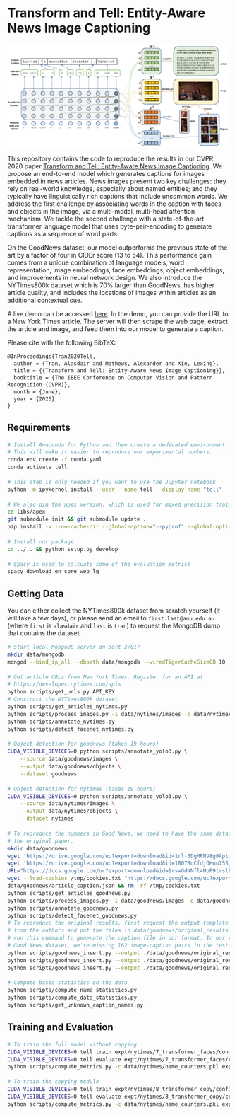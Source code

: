 # Transform and Tell: Entity-Aware News Image Captioning

![Teaser](figures/teaser.png)

This repository contains the code to reproduce the results in our CVPR 2020
paper [Transform and Tell: Entity-Aware News Image
Captioning](https://arxiv.org/abs/2004.08070). We propose an end-to-end model
which generates captions for images embedded in news articles. News images
present two key challenges: they rely on real-world knowledge, especially about
named entities; and they typically have linguistically rich captions that
include uncommon words. We address the first challenge by associating words in
the caption with faces and objects in the image, via a multi-modal, multi-head
attention mechanism. We tackle the second challenge with a state-of-the-art
transformer language model that uses byte-pair-encoding to generate captions as
a sequence of word parts.

On the GoodNews dataset, our model outperforms the previous state of the art by
a factor of four in CIDEr score (13 to 54). This performance gain comes from a
unique combination of language models, word representation, image embeddings,
face embeddings, object embeddings, and improvements in neural network design.
We also introduce the NYTimes800k dataset which is 70% larger than GoodNews,
has higher article quality, and includes the locations of images within
articles as an additional contextual cue.

A live demo can be accessed [here](https://transform-and-tell.ml/).  In the
demo, you can provide the URL to a New York Times article. The server will then
scrape the web page, extract the article and image, and feed them into our
model to generate a caption.

Please cite with the following BibTeX:

```raw
@InProceedings{Tran2020Tell,
  author = {Tran, Alasdair and Mathews, Alexander and Xie, Lexing},
  title = {{Transform and Tell: Entity-Aware News Image Captioning}},
  booktitle = {The IEEE Conference on Computer Vision and Pattern Recognition (CVPR)},
  month = {June},
  year = {2020}
}
```

## Requirements

```sh
# Install Anaconda for Python and then create a dedicated environment.
# This will make it easier to reproduce our experimental numbers.
conda env create -f conda.yaml
conda activate tell

# This step is only needed if you want to use the Jupyter notebook
python -m ipykernel install --user --name tell --display-name "tell"

# We also pin the apex version, which is used for mixed precision training
cd libs/apex
git submodule init && git submodule update .
pip install -v --no-cache-dir --global-option="--pyprof" --global-option="--cpp_ext" --global-option="--cuda_ext" ./

# Install our package
cd ../.. && python setup.py develop

# Spacy is used to calcuate some of the evaluation metrics
spacy download en_core_web_lg
```

## Getting Data

You can either collect the NYTimes800k dataset from scratch yourself (it will
take a few days), or please send an email to `first.last@anu.edu.au` (where
`first` is `alasdair` and `last` is `tran`) to request the MongoDB dump that
contains the dataset.

```sh
# Start local MongoDB server on port 27017
mkdir data/mongodb
mongod --bind_ip_all --dbpath data/mongodb --wiredTigerCacheSizeGB 10

# Get article URLs from New York Times. Register for an API at
# https://developer.nytimes.com/apis
python scripts/get_urls.py API_KEY
# Construct the NYTimes800k dataset
python scripts/get_articles_nytimes.py
python scripts/process_images.py -i data/nytimes/images -o data/nytimes/images_processed # takes 6h
python scripts/annotate_nytimes.py
python scripts/detect_facenet_nytimes.py

# Object detection for goodnews (takes 19 hours)
CUDA_VISIBLE_DEVICES=0 python scripts/annotate_yolo3.py \
    --source data/goodnews/images \
    --output data/goodnews/objects \
    --dataset goodnews

# Object detection for nytimes (takes 19 hours)
CUDA_VISIBLE_DEVICES=0 python scripts/annotate_yolo3.py \
    --source data/nytimes/images \
    --output data/nytimes/objects \
    --dataset nytimes

# To reproduce the numbers in Good News, we need to have the same dataset as
# the original paper.
mkdir data/goodnews
wget 'https://drive.google.com/uc?export=download&id=1rl-3DgMRNV8g0AptwKRoYonNkYfT26sf' -O data/goodnews/img_splits.json
wget 'https://drive.google.com/uc?export=download&id=18078qCfdjOHuu75SjBLGNUSiIeq6zxJ-' -O data/goodnews/image_urls.json
URL="https://docs.google.com/uc?export=download&id=1rswGdNNfl4HoP9trslP0RUrcmSbg1_RD"
wget --load-cookies /tmp/cookies.txt "https://docs.google.com/uc?export=download&confirm=$(wget --quiet --save-cookies /tmp/cookies.txt --keep-session-cookies --no-check-certificate $URL -O- | sed -rn 's/.*confirm=([0-9A-Za-z_]+).*/\1\n/p')&id=1rswGdNNfl4HoP9trslP0RUrcmSbg1_RD" -O
data/goodnews/article_caption.json && rm -rf /tmp/cookies.txt
python scripts/get_articles_goodnews.py
python scripts/process_images.py -i data/goodnews/images -o data/goodnews/images_processed
python scripts/annotate_goodnews.py
python scripts/detect_facenet_goodnews.py
# To reproduce the original results, first request the output template captions
# from the authors and put the files in data/goodnews/original_results. Then
# run this command to generate the caption file in our format. In our recollected
# Good News dataset, we're missing 162 image-caption pairs in the test set.
python scripts/goodnews_insert.py --output ./data/goodnews/original_results/with\ article/vis_show_attend_tell_full_TBB.json
python scripts/goodnews_insert.py --output ./data/goodnews/original_results/with\ article/vis_show_attend_tell_full_avg.json
python scripts/goodnews_insert.py --output ./data/goodnews/original_results/with\ article/vis_show_attend_tell_full_wavg.json

# Compute basic statistics on the data
python scripts/compute_name_statistics.py
python scripts/compute_data_statistics.py
python scripts/get_unknown_caption_names.py
```

## Training and Evaluation

```sh
# To train the full model without copying
CUDA_VISIBLE_DEVICES=0 tell train expt/nytimes/7_transformer_faces/config.yaml -f
CUDA_VISIBLE_DEVICES=0 tell evaluate expt/nytimes/7_transformer_faces/config.yaml -m expt/nytimes/7_transformer_faces/serialization/best.th
python scripts/compute_metrics.py -c data/nytimes/name_counters.pkl expt/nytimes/7_transformer_faces/serialization/generations.jsonl

# To train the copying module
CUDA_VISIBLE_DEVICES=0 tell train expt/nytimes/8_transformer_copy/config.yaml -f
CUDA_VISIBLE_DEVICES=0 tell evaluate expt/nytimes/8_transformer_copy/config.yaml -m expt/nytimes/8_transformer_copy/serialization/best.th
python scripts/compute_metrics.py -c data/nytimes/name_counters.pkl expt/nytimes/8_transformer_copy/serialization/generations.jsonl
```
